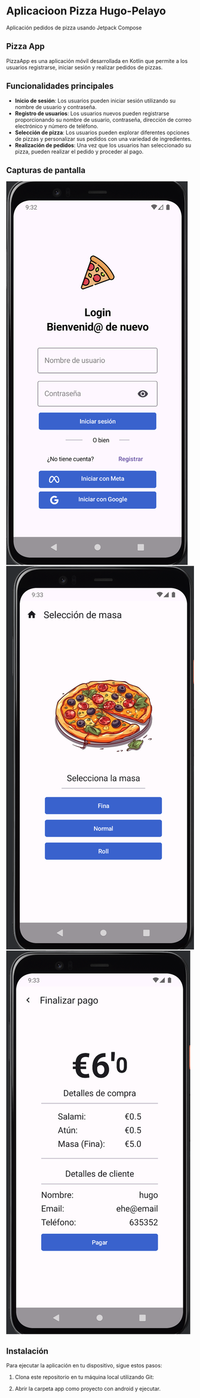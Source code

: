 # Aplicacioon Pizza Hugo-Pelayo

Aplicación pedidos de pizza usando Jetpack Compose

## Pizza App

PizzaApp es una aplicación móvil desarrollada en Kotlin que permite a los usuarios registrarse,
 iniciar sesión y realizar pedidos de pizzas.

## Funcionalidades principales

- **Inicio de sesión**: Los usuarios pueden iniciar sesión utilizando su nombre de usuario y contraseña.
- **Registro de usuarios**: Los usuarios nuevos pueden registrarse proporcionando su nombre de usuario, contraseña, dirección de correo electrónico y número de teléfono.
- **Selección de pizza**: Los usuarios pueden explorar diferentes opciones de pizzas y personalizar sus pedidos con una variedad de ingredientes.
- **Realización de pedidos**: Una vez que los usuarios han seleccionado su pizza, pueden realizar el pedido y proceder al pago.

## Capturas de pantalla

![Pantall 1](/img/img1.png)
![Pantall 1](/img/img2.png)
![Pantall 1](/img/img3.png)

## Instalación

Para ejecutar la aplicación en tu dispositivo, sigue estos pasos:

1. Clona este repositorio en tu máquina local utilizando Git:

2. Abrir la carpeta app como proyecto con android y ejecutar.
